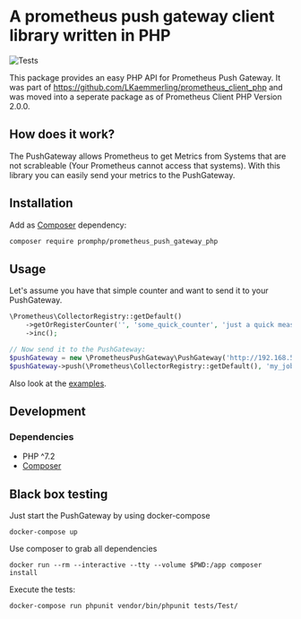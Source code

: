 # A prometheus push gateway client library written in PHP

![Tests](https://github.com/promphp/prometheus_push_gateway_php/workflows/Tests/badge.svg)

This package provides an easy PHP API for Prometheus Push Gateway. It was part of https://github.com/LKaemmerling/prometheus_client_php and was moved into a seperate package as of Prometheus Client PHP Version 2.0.0. 

## How does it work?

The PushGateway allows Prometheus to get Metrics from Systems that are not scrableable (Your Prometheus cannot access that systems). With this library you can easily send your metrics to the PushGateway. 
## Installation

Add as [Composer](https://getcomposer.org/) dependency:

```sh
composer require promphp/prometheus_push_gateway_php
```

## Usage

Let's assume you have that simple counter and want to send it to your PushGateway. 
```php
\Prometheus\CollectorRegistry::getDefault()
    ->getOrRegisterCounter('', 'some_quick_counter', 'just a quick measurement')
    ->inc();

// Now send it to the PushGateway:
$pushGateway = new \PrometheusPushGateway\PushGateway('http://192.168.59.100:9091');
$pushGateway->push(\Prometheus\CollectorRegistry::getDefault(), 'my_job', ['instance' => 'foo']);
```

Also look at the [examples](examples).

## Development

### Dependencies

* PHP ^7.2
* [Composer](https://getcomposer.org/doc/00-intro.md#installation-linux-unix-osx)

## Black box testing

Just start the PushGateway by using docker-compose
```
docker-compose up
```

Use composer to grab all dependencies
```
docker run --rm --interactive --tty --volume $PWD:/app composer install
```

Execute the tests:
```
docker-compose run phpunit vendor/bin/phpunit tests/Test/
```
